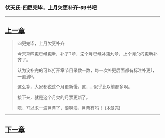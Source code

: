 ### 伏天氏-四更完毕，上月欠更补齐-69书吧

--------
[上一章](./9e4a095e07e6ab2f15184f519b79db26.md)
--------


>
>
>
>四更完毕，上月欠更补齐
>
>今天第四更已经更新，补了2章，这个月已经补更九章，上个月欠的更新补齐了。
>
>认为没补完的可以打开章节目录数一数，每一次补更后面都有标注补更1，一直到9。
>
>这么算，大家都说这个月更新慢，这……似乎比以前都多啊。
>
>接下来，就是这个月欠的月票更新了。
>
>嗯，可以求一波月票了，浪啊浪，月票有吗！
>(本章完)
>
>

--------
[下一章](./3bb7b277cc1e0341f73532d22b24420a.md)
--------
